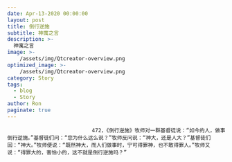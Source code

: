 ```yaml
---
date: Apr-13-2020 00:00:00
layout: post
title: 倒行逆施
subtitle: 神寓之言
description: >-
  神寓之言
image: >-
    /assets/img/Qtcreator-overview.png
optimized_image: >-
    /assets/img/Qtcreator-overview.png
category: Story
tags:
  - blog
  - Story
author: Ron
paginate: true
---
```


							　　472，《倒行逆施》牧师对一群基督徒说：“如今的人，做事倒行逆施。”基督徒们问：“您为什么这么说？”牧师反问说：“神大，还是人大？”基督徒们回：“神大。”牧师便说：“既然神大，而人们做事时，宁可得罪神，也不敢得罪人。”牧师又说：“得罪大的，害怕小的，这不就是倒行逆施吗？”
							
							
						